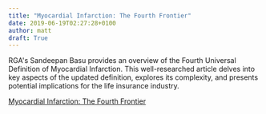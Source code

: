 ```yaml
---
title: "Myocardial Infarction: The Fourth Frontier"
date: 2019-06-19T02:27:28+0100
author: matt
draft: True
---
```

RGA's Sandeepan Basu provides an overview of the Fourth Universal Definition of Myocardial Infarction. This well-researched article delves into key aspects of the updated definition, explores its complexity, and presents potential implications for the life insurance industry.

[ Myocardial Infarction: The Fourth Frontier ]( https://www.rgare.com/knowledge-center/media/articles/myocardial-infarction-the-fourth-frontier )
